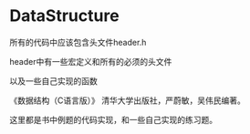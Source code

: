 # DataStructure

所有的代码中应该包含头文件header.h

header中有一些宏定义和所有的必须的头文件

以及一些自己实现的函数

《数据结构（C语言版）》 清华大学出版社，严蔚敏，吴伟民编著。

这里都是书中例题的代码实现，和一些自己实现的练习题。


